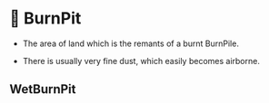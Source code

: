 # 🌲 BurnPit

- The area of land which is the remants of a burnt BurnPile.

- There is usually very fine dust, which easily becomes airborne.  

## WetBurnPit